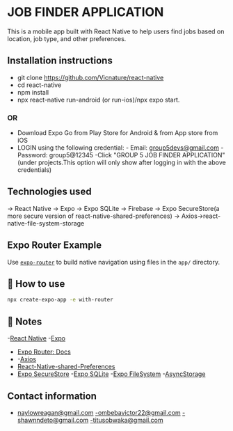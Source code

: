 # JOB FINDER APPLICATION
This is a mobile app built with React Native to help users find jobs based on location, job type, and other preferences.

## Installation instructions
- git clone https://github.com/Vicnature/react-native
- cd react-native
- npm install
- npx react-native run-android (or run-ios)/npx expo start.

### OR

- Download Expo Go from Play Store for Android & from App store from iOS
- LOGIN using the following credential:
        - Email: group5devs@gmail.com
        - Password: group5@12345
-Click "GROUP 5 JOB FINDER APPLICATION"(under projects.This option will only show after logging in with the above credentials)

## Technologies used
-> React Native -> Expo -> Expo SQLite -> Firebase -> Expo SecureStore(a more secure version of react-native-shared-preferences) -> Axios->react-native-file-system-storage

## Expo Router Example

Use [`expo-router`](https://docs.expo.dev/router/introduction/) to build native navigation using files in the `app/` directory.

## 🚀 How to use

```sh
npx create-expo-app -e with-router
```

## 📝 Notes
-[React Native](https://reactnative.dev/)
-[Expo](https://docs.expo.dev/versions/latest/sdk/securestore/)
- [Expo Router: Docs](https://docs.expo.dev/router/introduction/)
- -[Axios](https://medium.com/@menahilmahi144/get-and-post-api-using-axios-2e3e051f0c61)
- [React-Native-shared-Preferences](https://www.npmjs.com/package/react-native-shared-preferences)
- [Expo SecureStore](https://docs.expo.dev/versions/latest/sdk/securestore/)
-[Expo SQLite](https://docs.expo.dev/versions/latest/sdk/sqlite/)
-[Expo FileSystem](https://docs.expo.dev/versions/latest/sdk/filesystem/#createfileasyncparenturi-filename-mimetype)
-[AsyncStorage](https://reactnative.dev/docs/asyncstorage)


## Contact information
- naylowreagan@gmail.com
-ombebavictor22@gmail.com
-shawnndeto@gmail.com
-titusobwaka@gmail.com
